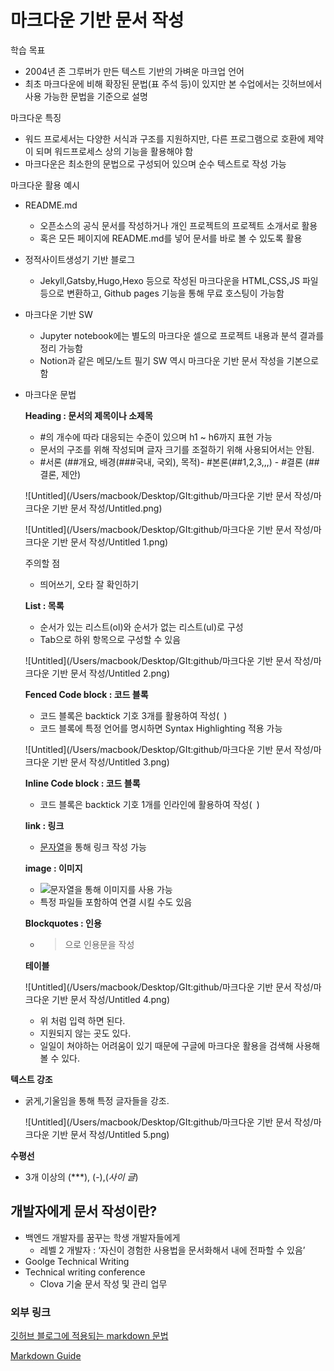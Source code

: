 # 마크다운 기반 문서 작성

학습 목표

- 2004년 존 그루버가 만든 텍스트 기반의 가벼운 마크업 언어
- 최초 마크다운에 비해 확장된 문법(표 주석 등)이 있지만 본 수업에서는 깃허브에서 사용 가능한 문법을 기준으로 설명

마크다운 특징

- 워드 프로세서는 다양한 서식과 구조를 지원하지만, 다른 프로그램으로 호환에 제약이 되며 워드프로세스 상의 기능을 활용해야 함
- 마크다운은 최소한의 문법으로 구성되어 있으며 순수 텍스트로 작성 가능

마크다운 활용 예시

- README.md
    - 오픈소스의 공식 문서를 작성하거나 개인 프로젝트의 프로젝트 소개서로 활용
    - 혹은 모든 페이지에 README.md를 넣어 문서를 바로 볼 수 있도록 활용
    
- 정적사이트생성기 기반 블로그
    - Jekyll,Gatsby,Hugo,Hexo 등으로 작성된 마크다운을 HTML,CSS,JS 파일 등으로 변환하고, Github pages 기능을 통해 무료 호스팅이 가능함

- 마크다운 기반 SW
    - Jupyter notebook에는 별도의 마크다운 셀으로 프로젝트 내용과 분석 결과를 정리 가능함
    - Notion과 같은 메모/노트 필기 SW 역시 마크다운 기반 문서 작성을 기본으로 함

- 마크다운 문법
  
    **Heading : 문서의 제목이나 소제목**
    
    - #의 개수에 따라 대응되는 수준이 있으며 h1 ~ h6까지 표현 가능
    - 문서의 구조를 위해 작성되며 글자 크기를 조절하기 위해 사용되어서는 안됨.
    - #서론 (##개요, 배경(###국내, 국외), 목적)- #본론(##1,2,3,,,) - #결론 (##결론, 제안)
    
    ![Untitled](/Users/macbook/Desktop/GIt:github/마크다운 기반 문서 작성/마크다운 기반 문서 작성/Untitled.png)
    
    ![Untitled](/Users/macbook/Desktop/GIt:github/마크다운 기반 문서 작성/마크다운 기반 문서 작성/Untitled 1.png)
    
    주의할 점
    
    - 띄어쓰기, 오타 잘 확인하기
    
    **List : 목록**
    
    - 순서가 있는 리스트(ol)와 순서가 없는 리스트(ul)로 구성
    - Tab으로 하위 항목으로 구성할 수 있음
    
    ![Untitled](/Users/macbook/Desktop/GIt:github/마크다운 기반 문서 작성/마크다운 기반 문서 작성/Untitled 2.png)
    
    **Fenced Code block : 코드 블록**
    
    - 코드 블록은 backtick 기호 3개를 활용하여 작성(``` ```)
    - 코드 블록에 특정 언어를 명시하면 Syntax Highlighting 적용 가능
    
    ![Untitled](/Users/macbook/Desktop/GIt:github/마크다운 기반 문서 작성/마크다운 기반 문서 작성/Untitled 3.png)
    
    **Inline Code block : 코드 블록**
    
    - 코드 블록은 backtick 기호 1개를 인라인에 활용하여 작성(` `)
    
    **link : 링크**
    
    - [문자열](url)을 통해 링크 작성 가능
    
    **image : 이미지**
    
    - ![문자열](url)을 통해 이미지를 사용 가능
    - 특정 파일들 포함하여 연결 시킬 수도 있음
    
    **Blockquotes : 인용**
    
    - >으로 인용문을 작성
    
    **테이블**
    
    ![Untitled](/Users/macbook/Desktop/GIt:github/마크다운 기반 문서 작성/마크다운 기반 문서 작성/Untitled 4.png)
    
    - 위 처럼 입력 하면 된다.
    - 지원되지 않는 곳도 있다.
    - 일일이 쳐야하는 어려움이 있기 때문에 구글에 마크다운 활용을 검색해 사용해 볼 수 있다.

**텍스트 강조**

- 굵게,기울임을 통해 특정 글자들을 강조.
  
    ![Untitled](/Users/macbook/Desktop/GIt:github/마크다운 기반 문서 작성/마크다운 기반 문서 작성/Untitled 5.png)
    

**수평선**

- 3개 이상의 (***), (-),(_사이 글_)

## 개발자에게 문서 작성이란?

- 백엔드 개발자를 꿈꾸는 학생 개발자들에게
    - 레벨 2 개발자 : ‘자신이 경험한 사용법을 문서화해서  내에 전파할 수 있음’
- Goolge Technical Writing
- Technical writing conference
    - Clova 기술 문서 작성 및 관리 업무

### 외부 링크

[깃허브 블로그에 적용되는 markdown 문법](https://sirupe.github.io/first-posting/)

[Markdown Guide](https://www.markdownguide.org/)